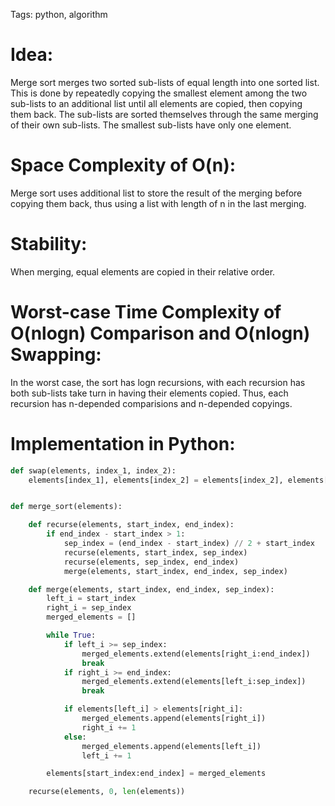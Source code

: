 Tags: python, algorithm

# Idea:

Merge sort merges two sorted sub-lists of equal length into one sorted list. This is done by repeatedly copying the smallest element among the two sub-lists to an additional list until all elements are copied, then copying them back. The sub-lists are sorted themselves through the same merging of their own sub-lists. The smallest sub-lists have only one element.

# Space Complexity of O(n):

Merge sort uses additional list to store the result of the merging before copying them back, thus using a list with length of n in the last merging.

# Stability:

When merging, equal elements are copied in their relative order.

# Worst-case Time Complexity of O(nlogn) Comparison and O(nlogn) Swapping:

In the worst case, the sort has logn recursions, with each recursion has both sub-lists take turn in having their elements copied. Thus, each recursion has n-depended comparisions and n-depended copyings.

# Implementation in Python:

```python
def swap(elements, index_1, index_2):
    elements[index_1], elements[index_2] = elements[index_2], elements[index_1]


def merge_sort(elements):

    def recurse(elements, start_index, end_index):
        if end_index - start_index > 1:
            sep_index = (end_index - start_index) // 2 + start_index
            recurse(elements, start_index, sep_index)
            recurse(elements, sep_index, end_index)
            merge(elements, start_index, end_index, sep_index)

    def merge(elements, start_index, end_index, sep_index):
        left_i = start_index
        right_i = sep_index
        merged_elements = []

        while True:
            if left_i >= sep_index:
                merged_elements.extend(elements[right_i:end_index])
                break
            if right_i >= end_index:
                merged_elements.extend(elements[left_i:sep_index])
                break

            if elements[left_i] > elements[right_i]:
                merged_elements.append(elements[right_i])
                right_i += 1
            else:
                merged_elements.append(elements[left_i])
                left_i += 1

        elements[start_index:end_index] = merged_elements

    recurse(elements, 0, len(elements))
```
